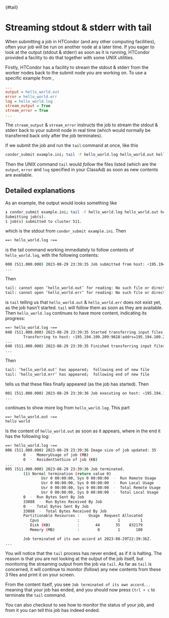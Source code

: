 {#tail}
# Streaming stdout & stderr with tail

When submitting a job in HTCondor (and any other computing facilities), often your job will be run on another node at a later time. If you eager to look at the output (stdout & stderr) as soon as it is running, HTCondor provided a facility to do that together with some UNIX utilities.

Firstly, HTCondor has a facility to stream the stdout & stderr from the worker nodes back to the submit node you are working on. To use a specific example from [](#vanilla-universe),

```ini
...
output = hello_world.out
error = hello_world.err
log = hello_world.log
stream_output = True
stream_error = True
...
```

The `stream_output` & `stream_error` instructs the job to stream the stdout & stderr back to your submit node in real time (which would normally be transferred back only after the job terminates).

If we submit the job and run the `tail` command at once, like this

```sh
condor_submit example.ini; tail -F hello_world.log hello_world.out hello_world.err
```

Then the UNIX command `tail` would *follow* the files listed (which are the `output`, `error` and `log` specified in your ClassAd) as soon as new contents are available.

## Detailed explanations

As an example, the output would looks something like

```sh
❯ condor_submit example.ini; tail -F hello_world.log hello_world.out hello_world.err
Submitting job(s).
1 job(s) submitted to cluster 511.
```

which is the stdout from `condor_submit example.ini`. Then

```sh
==> hello_world.log <==
```

is the tail command working immediately to follow contents of `hello_world.log`, with the following contents:

```sh
000 (511.000.000) 2023-08-29 23:39:35 Job submitted from host: <195.194.109.199:9618?addrs=195.194.109.199-9618+[2001-630-22-d0ff-5054-ff-fe9a-b662]-9618&alias=vm77.tier2.hep.manchester.ac.uk&noUDP&sock=schedd_2377818_f2b3>
...
```

Then

```sh
tail: cannot open ‘hello_world.out’ for reading: No such file or directory
tail: cannot open ‘hello_world.err’ for reading: No such file or directory

```

is `tail` telling us that `hello_world.out` & `hello_world.err` does not exist yet, as the job hasn't started. `tail` will follow them as soon as they are available. Then `hello_world.log` continues to have more content, indicating its progress:

```sh
==> hello_world.log <==
040 (511.000.000) 2023-08-29 23:39:35 Started transferring input files
        Transferring to host: <195.194.109.209:9618?addrs=195.194.109.209-9618+[2001-630-22-d0ff-5054-ff-fee9-c3d]-9618&alias=vm75.in.tier2.hep.manchester.ac.uk&noUDP&sock=slot1_4_1883_7e66_41406>
...
040 (511.000.000) 2023-08-29 23:39:35 Finished transferring input files
...
```

Then

```sh
tail: ‘hello_world.out’ has appeared;  following end of new file
tail: ‘hello_world.err’ has appeared;  following end of new file
```

tells us that these files finally appeared (as the job has started). Then

```sh
001 (511.000.000) 2023-08-29 23:39:36 Job executing on host: <195.194.109.209:9618?addrs=195.194.109.209-9618+[2001-630-22-d0ff-5054-ff-fee9-c3d]-9618&alias=vm75.in.tier2.hep.manchester.ac.uk&noUDP&sock=startd_1389_5123>
...

```

continues to show more log from `hello_world.log`. This part

```sh
==> hello_world.out <==
hello world


```

Is the content of `hello_world.out` as soon as it appears, where in the end it has the following log:

```sh
==> hello_world.log <==
006 (511.000.000) 2023-08-29 23:39:36 Image size of job updated: 35
        0  -  MemoryUsage of job (MB)
        0  -  ResidentSetSize of job (KB)
...
005 (511.000.000) 2023-08-29 23:39:36 Job terminated.
        (1) Normal termination (return value 0)
                Usr 0 00:00:00, Sys 0 00:00:00  -  Run Remote Usage
                Usr 0 00:00:00, Sys 0 00:00:00  -  Run Local Usage
                Usr 0 00:00:00, Sys 0 00:00:00  -  Total Remote Usage
                Usr 0 00:00:00, Sys 0 00:00:00  -  Total Local Usage
        0  -  Run Bytes Sent By Job
        33088  -  Run Bytes Received By Job
        0  -  Total Bytes Sent By Job
        33088  -  Total Bytes Received By Job
        Partitionable Resources :    Usage  Request Allocated
           Cpus                 :                 1         1
           Disk (KB)            :       44       35    832179
           Memory (MB)          :        0        1       100

        Job terminated of its own accord at 2023-08-29T22:39:36Z.
...
```

You will notice that the `tail` process has never ended, as if it is halting. The reason is that you are not looking at the output of the job itself, but monitoring the streaming output from the job via `tail`. As far as `tail` is concerned, it will continue to monitor (follow) any new contents from these 3 files and print it on your screen.

From the content itself, you see `Job terminated of its own accord...` meaning that your job has ended, and you should now press `Ctrl + c` to terminate the `tail` command.

You can also checkout [](#monitor) to see how to monitor the status of your job, and from it you can tell this job has indeed ended.
